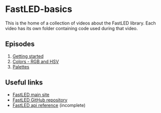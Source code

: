 # FastLED-basics
This is the home of a collection of videos about the FastLED library. Each video has its own folder containing code used during that video.
## Episodes
1. [Getting started](https://github.com/s-marley/FastLED-basics/tree/main/1.%20Getting%20started)
2. [Colors - RGB and HSV](https://github.com/s-marley/FastLED-basics/tree/main/2.%20Colors%20-%20RGB%20and%20HSV)
3. [Palettes](https://github.com/s-marley/FastLED-basics/tree/main/3.%20Palettes)
## Useful links
- [FastLED main site](http://fastled.io/)
- [FastLED GitHub repository](https://github.com/FastLED/FastLED)
- [FastLED api reference](http://fastled.io/docs/3.1/) (incomplete)
